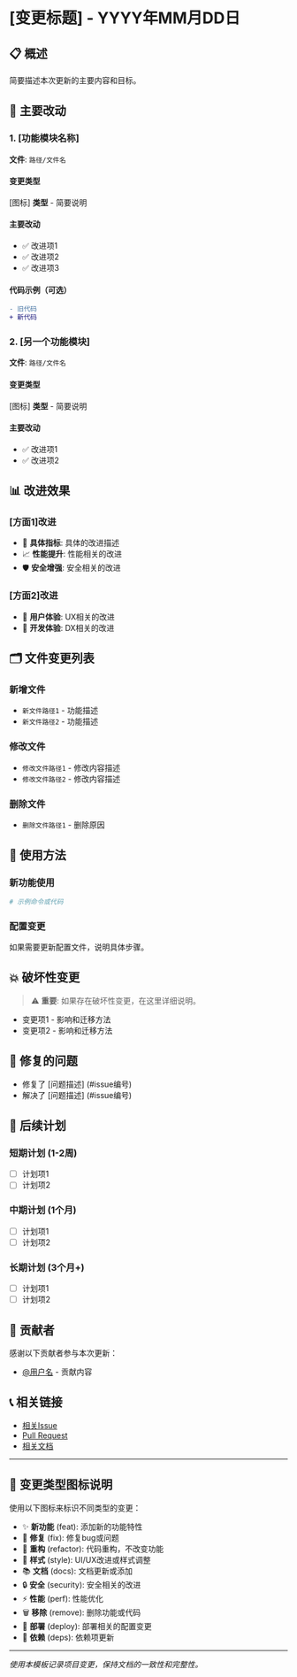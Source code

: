 # [变更标题] - YYYY年MM月DD日

## 📋 概述

简要描述本次更新的主要内容和目标。

## 🎯 主要改动

### 1. [功能模块名称]

**文件**: `路径/文件名`

#### 变更类型
[图标] **类型** - 简要说明

#### 主要改动
- ✅ 改进项1
- ✅ 改进项2
- ✅ 改进项3

#### 代码示例（可选）
```diff
- 旧代码
+ 新代码
```

### 2. [另一个功能模块]

**文件**: `路径/文件名`

#### 变更类型
[图标] **类型** - 简要说明

#### 主要改动
- ✅ 改进项1
- ✅ 改进项2

## 📊 改进效果

### [方面1]改进
- 🎯 **具体指标**: 具体的改进描述
- 📈 **性能提升**: 性能相关的改进
- 🛡️ **安全增强**: 安全相关的改进

### [方面2]改进
- 🎨 **用户体验**: UX相关的改进
- 🔧 **开发体验**: DX相关的改进

## 🗂️ 文件变更列表

### 新增文件
- `新文件路径1` - 功能描述
- `新文件路径2` - 功能描述

### 修改文件
- `修改文件路径1` - 修改内容描述
- `修改文件路径2` - 修改内容描述

### 删除文件
- `删除文件路径1` - 删除原因

## 🚀 使用方法

### 新功能使用
```bash
# 示例命令或代码
```

### 配置变更
如果需要更新配置文件，说明具体步骤。

## 💥 破坏性变更

> ⚠️ **重要**: 如果存在破坏性变更，在这里详细说明。

- 变更项1 - 影响和迁移方法
- 变更项2 - 影响和迁移方法

## 🐛 修复的问题

- 修复了 [问题描述] (#issue编号)
- 解决了 [问题描述] (#issue编号)

## 🔮 后续计划

### 短期计划 (1-2周)
- [ ] 计划项1
- [ ] 计划项2

### 中期计划 (1个月)
- [ ] 计划项1
- [ ] 计划项2

### 长期计划 (3个月+)
- [ ] 计划项1
- [ ] 计划项2

## 🤝 贡献者

感谢以下贡献者参与本次更新：
- [@用户名](链接) - 贡献内容

## 📞 相关链接

- [相关Issue](链接)
- [Pull Request](链接)
- [相关文档](链接)

---

## 📝 变更类型图标说明

使用以下图标来标识不同类型的变更：

- ✨ **新功能** (feat): 添加新的功能特性
- 🐛 **修复** (fix): 修复bug或问题
- 🔧 **重构** (refactor): 代码重构，不改变功能
- 🎨 **样式** (style): UI/UX改进或样式调整
- 📚 **文档** (docs): 文档更新或添加
- 🔒 **安全** (security): 安全相关的改进
- ⚡ **性能** (perf): 性能优化
- 🗑️ **移除** (remove): 删除功能或代码
- 🐳 **部署** (deploy): 部署相关的配置变更
- 🔄 **依赖** (deps): 依赖项更新

---

*使用本模板记录项目变更，保持文档的一致性和完整性。*
